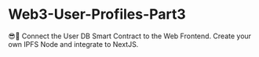 # Web3-User-Profiles-Part3
😎🚀 Connect the User DB Smart Contract to the Web Frontend. Create your own IPFS Node and integrate to NextJS.
